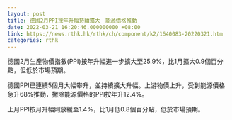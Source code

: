```yaml
---
layout: post
title: 德國2月PPI按年升幅持續擴大　能源價格推動
date: 2022-03-21 16:20:46.000000000 +08:00
link: https://news.rthk.hk/rthk/ch/component/k2/1640083-20220321.htm
categories: rthk
---
```


德國2月生產物價指數(PPI)按年升幅進一步擴大至25.9%，比1月擴大0.9個百分點，但低於市場預期。

德國PPI已連續5個月大幅攀升，並持續擴大升幅。上游物價上升，受到能源價格急升68%推動，撇除能源價格的PPI按年升12.4%。

上月PPI按月升幅則放緩至1.4%，比1月低0.8個百分點，低於市場預期。
